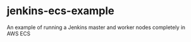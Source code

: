 # jenkins-ecs-example
An example of running a Jenkins master and worker nodes completely in AWS ECS
